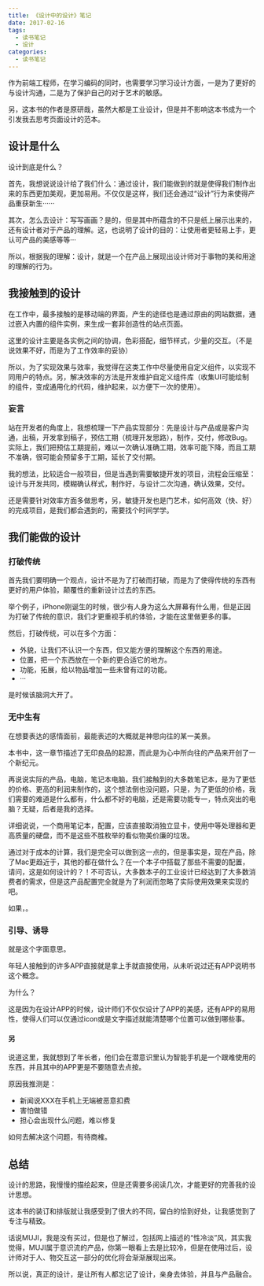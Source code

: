 ```yaml
---
title: 《设计中的设计》笔记
date: 2017-02-16
tags: 
  - 读书笔记
  - 设计
categories: 
  - 读书笔记
---
```


作为前端工程师，在学习编码的同时，也需要学习学习设计方面，一是为了更好的与设计沟通，二是为了保护自己的对于艺术的敏感。

另，这本书的作者是原研哉，虽然大都是工业设计，但是并不影响这本书成为一个引发我去思考页面设计的范本。

<!--more-->

## 设计是什么

设计到底是什么？

首先，我想说说设计给了我们什么：通过设计，我们能做到的就是使得我们制作出来的东西更加美观，更加易用。不仅仅是这样，我们还会通过“设计”行为来使得产品重获新生······

其次，怎么去设计：写写画画？是的，但是其中所蕴含的不只是纸上展示出来的，还有设计者对于产品的理解。这，也说明了设计的目的：让使用者更轻易上手，更认可产品的美感等等···

所以，根据我的理解：设计，就是一个在产品上展现出设计师对于事物的美和用途的理解的行为。

## 我接触到的设计

在工作中，最多接触的是移动端的界面，产生的途径也是通过原由的网站数据，通过嵌入内置的组件实例，来生成一套非创造性的站点页面。

这里的设计主要是各实例之间的协调，色彩搭配，细节样式，少量的交互。（不是说效果不好，而是为了工作效率的妥协）

所以，为了实现效果与效率，我觉得在这类工作中尽量使用自定义组件，以实现不同用户的特点。另，解决效率的方法是开发维护自定义组件库（收集UI可能绘制的组件，变成通用化的代码，维护起来，以方便下一次的使用）。

### 妄言

站在开发者的角度上，我想梳理一下产品实现部分：先是设计与产品或是客户沟通，出稿，开发拿到稿子，预估工期（梳理开发思路），制作，交付，修改Bug。实际上，我们把预估工期提前，难以一次确认准确工期，效率可能下降，而且工期不准确，很可能会预留多于工期，延长了交付期。

我的想法，比较适合一般项目，但是当遇到需要敏捷开发的项目，流程会压缩至：设计与开发共同，模糊确认样式，制作好，与设计二次沟通，确认效果，交付。

还是需要针对效率方面多做思考，另，敏捷开发也是门艺术，如何高效（快、好）的完成项目，是我们都会遇到的，需要找个时间学学。

## 我们能做的设计

### 打破传统

首先我们要明确一个观点，设计不是为了打破而打破，而是为了使得传统的东西有更好的用户体验，颠覆性的重新设计过去的东西。

举个例子，iPhone刚诞生的时候，很少有人身为这么大屏幕有什么用，但是正因为打破了传统的意识，我们才更重视手机的体验，才能在这里做更多的事。

然后，打破传统，可以在多个方面：

- 外貌，让我们不认识一个东西，但又能方便的理解这个东西的用途。
- 位置，把一个东西放在一个新的更合适它的地方。
- 功能，拓展，给以物品增加一些未曾有过的功能。
- ···

是时候该脑洞大开了。

### 无中生有

在想要表达的感情面前，最能表述的大概就是神思向往的某一美景。

本书中，这一章节描述了无印良品的起源，而此是为心中所向往的产品来开创了一个新纪元。

再说说实际的产品，电脑，笔记本电脑，我们接触到的大多数笔记本，是为了更低的价格、更高的利润来制作的，这个想法倒也没问题，只是，为了更低的价格，我们需要的难道是什么都有，什么都不好的电脑，还是需要功能专一，特点突出的电脑？无疑，后者是我的选择。

详细说说，一个商用笔记本，配置，应该直接取消独立显卡，使用中等处理器和更高质量的硬盘，而不是这些不胜枚举的看似物美价廉的垃圾。

通过对于成本的计算，我们是完全可以做到这一点的，但是事实是，现在产品，除了Mac更趋近于，其他的都在做什么？在一个本子中搭载了那些不需要的配置，请问，这是如何设计的？！不可否认，大多数本子的工业设计已经达到了大多数消费者的需求，但是这产品配置完全就是为了利润而忽略了实际使用效果来实现的吧。

如果，。

### 引导、诱导

就是这个字面意思。

年轻人接触到的许多APP直接就是拿上手就直接使用，从未听说过还有APP说明书这个概念。

为什么？

这是因为在设计APP的时候，设计师们不仅仅设计了APP的美感，还有APP的易用性，使得人们可以仅通过icon或是文字描述就能清楚哪个位置可以做到哪些事。

#### 另

说道这里，我就想到了年长者，他们会在潜意识里认为智能手机是一个跟难使用的东西，并且其中的APP更是不要随意去点按。

原因我推测是：

- 新闻说XXX在手机上无端被恶意扣费
- 害怕做错
- 担心会出现什么问题，难以修复

如何去解决这个问题，有待商榷。

## 总结

设计的思路，我慢慢的描绘起来，但是还需要多阅读几次，才能更好的完善我的设计思想。

这本书的装订和排版就让我感受到了很大的不同，留白的恰到好处，让我感觉到了专注与精致。

话说MUJI，我是没有买过，但是也了解过，包括网上描述的“性冷淡”风，其实我觉得，MUJI属于意识流的产品，你第一眼看上去是比较冷，但是在使用过后，设计师对于人、物交互这一部分的优化将会渐渐展现出来。

所以说，真正的设计，是让所有人都忘记了设计，亲身去体验，并且与产品融合。

